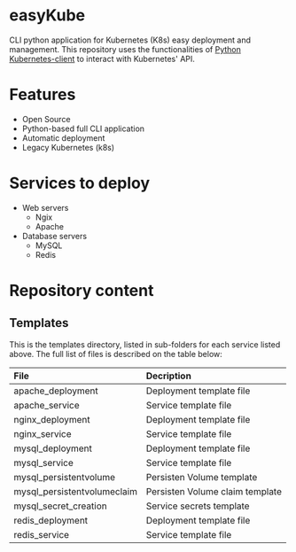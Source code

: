 # easyKube

CLI python application for Kubernetes (K8s) easy deployment and management.
This repository uses the functionalities of [Python Kubernetes-client](https://github.com/kubernetes-client/python/tree/master/kubernetes) to interact with Kubernetes' API.

# Features
- Open Source
- Python-based full CLI application
- Automatic deployment
- Legacy Kubernetes (k8s)

# Services to deploy
- Web servers
	- Ngix
	- Apache
- Database servers
	- MySQL
	- Redis

# Repository content
## Templates
This is the templates directory, listed in sub-folders for each service listed above. 
The full list of files is described on the table below:

| File		                     | Decription                      |
| :----------------------------  | :------------------------------ |
| apache_deployment              | Deployment template file        |
| apache_service                 | Service template file           |
| nginx_deployment               | Deployment template file        |
| nginx_service                  | Service template file           |
| mysql_deployment               | Deployment template file        |
| mysql_service                  | Service template file           |
| mysql_persistentvolume         | Persisten Volume template       |
| mysql_persistentvolumeclaim    | Persisten Volume claim template |
| mysql_secret_creation          | Service secrets template        |
| redis_deployment               | Deployment template file        |
| redis_service                  | Service template file           |